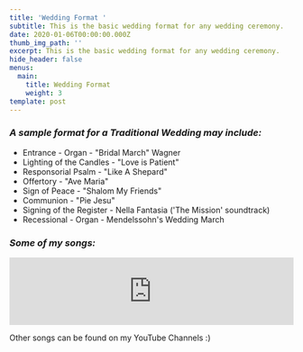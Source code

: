 ```yaml
---
title: 'Wedding Format '
subtitle: This is the basic wedding format for any wedding ceremony.
date: 2020-01-06T00:00:00.000Z
thumb_img_path: ''
excerpt: This is the basic wedding format for any wedding ceremony.
hide_header: false
menus:
  main:
    title: Wedding Format
    weight: 3
template: post
---
```

### *A sample format for a Traditional Wedding may include:*

* Entrance - Organ - "Bridal March" Wagner
* Lighting of the Candles - "Love is Patient"
* Responsorial Psalm - "Like A Shepard"
* Offertory - "Ave Maria"
* Sign of Peace - "Shalom My Friends"
* Communion - "Pie Jesu" 
*  Signing of the Register - Nella Fantasia ('The Mission' soundtrack)
* Recessional - Organ - Mendelssohn's Wedding March





### *Some of my songs:*

<iframe style="border: 0; width: 100%; height: 120px;" src="https://bandcamp.com/EmbeddedPlayer/album=2150840922/size=large/bgcol=ffffff/linkcol=0687f5/tracklist=false/artwork=small/transparent=true/" seamless><a href="http://mariehogan.bandcamp.com/album/marie-hogan-songs">Marie Hogan Songs by Marie Hogan</a></iframe>

Other songs can be found on my YouTube Channels :)
